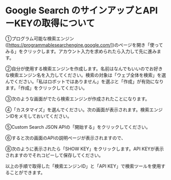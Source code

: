 # Google Search のサインアップとAPIーKEYの取得について

①プログラム可能な検索エンジン([https://programmablesearchengine.google.com/])のページを開き「使ってみる」をクリックします。アカウント入力を求められたら入力して先に進みます。



②自分が使用する検索エンジンを作成します。名前はなんでもいいのでお好きな検索エンジン名を入力してください。検索の対象は「ウェブ全体を検索」を選んでください。「私はロボットではありません」を選ぶと「作成」が有効になります。「作成」をクリックしてください。


③次のような画面がでたら検索エンジンが作成されたことになります。


④「カスタマイズ」を選んでください。次の画面が表示されます。検索エンジンIDをメモしておいてください。


⑤Custom Search JSON APIの「開始する」をクリックしてください。


⑥すると次の画面のAPIの説明ページが表示されますので、


⑧次のように表示されたら「SHOW KEY」をクリックします。API KEYが表示されますのでそれコピーして保存してください。


以上の手順で取得した「検索エンジンID」と「API KEY」で検索ツールを使用することができます。
